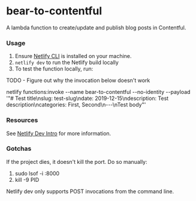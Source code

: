 # bear-to-contentful
A lambda function to create/update and publish blog posts in Contentful.

### Usage

1. Ensure [Netlify CLI](https://github.com/netlify/cli) is installed on your machine.
2. `netlify dev` to run the Netlify build locally
3. To test the function locally, run:

TODO - Figure out why the invocation below doesn't work

netlify functions:invoke --name bear-to-contentful --no-identity --payload '"# Test title\nslug: test-slug\ndate: 2019-12-15\ndescription: Test description\ncategories: First, Second\n---\nTest body"'

### Resources
See [Netlify Dev Intro](https://github.com/netlify/cli/blob/master/docs/netlify-dev.md) for more information.

### Gotchas
If the project dies, it doesn't kill the port. Do so manually:
1. sudo lsof -i :8000
2. kill -9 PID

Netlify dev only supports POST invocations from the command line.